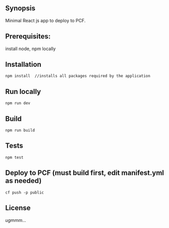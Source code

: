 ## Synopsis

Minimal React js app to deploy to PCF.

## Prerequisites:

install node, npm locally

## Installation
```
npm install  //installs all packages required by the application
```

## Run locally
```
npm run dev
```

## Build
```
npm run build
```

## Tests
```
npm test
```

## Deploy to PCF  (must build first, edit manifest.yml as needed)
```
cf push -p public
```

## License

*ugmmm...*